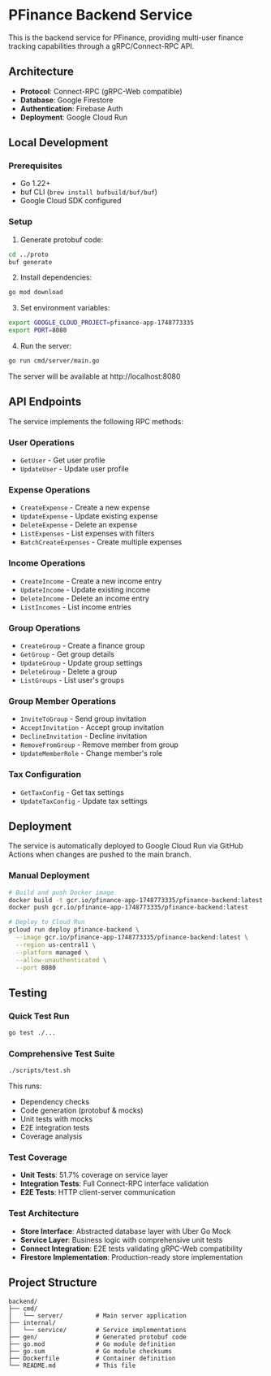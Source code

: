 # PFinance Backend Service

This is the backend service for PFinance, providing multi-user finance tracking capabilities through a gRPC/Connect-RPC API.

## Architecture

- **Protocol**: Connect-RPC (gRPC-Web compatible)
- **Database**: Google Firestore
- **Authentication**: Firebase Auth
- **Deployment**: Google Cloud Run

## Local Development

### Prerequisites
- Go 1.22+
- buf CLI (`brew install bufbuild/buf/buf`)
- Google Cloud SDK configured

### Setup

1. Generate protobuf code:
```bash
cd ../proto
buf generate
```

2. Install dependencies:
```bash
go mod download
```

3. Set environment variables:
```bash
export GOOGLE_CLOUD_PROJECT=pfinance-app-1748773335
export PORT=8080
```

4. Run the server:
```bash
go run cmd/server/main.go
```

The server will be available at http://localhost:8080

## API Endpoints

The service implements the following RPC methods:

### User Operations
- `GetUser` - Get user profile
- `UpdateUser` - Update user profile

### Expense Operations
- `CreateExpense` - Create a new expense
- `UpdateExpense` - Update existing expense
- `DeleteExpense` - Delete an expense
- `ListExpenses` - List expenses with filters
- `BatchCreateExpenses` - Create multiple expenses

### Income Operations
- `CreateIncome` - Create a new income entry
- `UpdateIncome` - Update existing income
- `DeleteIncome` - Delete an income entry
- `ListIncomes` - List income entries

### Group Operations
- `CreateGroup` - Create a finance group
- `GetGroup` - Get group details
- `UpdateGroup` - Update group settings
- `DeleteGroup` - Delete a group
- `ListGroups` - List user's groups

### Group Member Operations
- `InviteToGroup` - Send group invitation
- `AcceptInvitation` - Accept group invitation
- `DeclineInvitation` - Decline invitation
- `RemoveFromGroup` - Remove member from group
- `UpdateMemberRole` - Change member's role

### Tax Configuration
- `GetTaxConfig` - Get tax settings
- `UpdateTaxConfig` - Update tax settings

## Deployment

The service is automatically deployed to Google Cloud Run via GitHub Actions when changes are pushed to the main branch.

### Manual Deployment

```bash
# Build and push Docker image
docker build -t gcr.io/pfinance-app-1748773335/pfinance-backend:latest .
docker push gcr.io/pfinance-app-1748773335/pfinance-backend:latest

# Deploy to Cloud Run
gcloud run deploy pfinance-backend \
  --image gcr.io/pfinance-app-1748773335/pfinance-backend:latest \
  --region us-central1 \
  --platform managed \
  --allow-unauthenticated \
  --port 8080
```

## Testing

### Quick Test Run
```bash
go test ./...
```

### Comprehensive Test Suite
```bash
./scripts/test.sh
```

This runs:
- Dependency checks
- Code generation (protobuf & mocks)
- Unit tests with mocks
- E2E integration tests
- Coverage analysis

### Test Coverage
- **Unit Tests**: 51.7% coverage on service layer
- **Integration Tests**: Full Connect-RPC interface validation
- **E2E Tests**: HTTP client-server communication

### Test Architecture
- **Store Interface**: Abstracted database layer with Uber Go Mock
- **Service Layer**: Business logic with comprehensive unit tests
- **Connect Integration**: E2E tests validating gRPC-Web compatibility
- **Firestore Implementation**: Production-ready store implementation

## Project Structure

```
backend/
├── cmd/
│   └── server/         # Main server application
├── internal/
│   └── service/        # Service implementations
├── gen/                # Generated protobuf code
├── go.mod              # Go module definition
├── go.sum              # Go module checksums
├── Dockerfile          # Container definition
└── README.md           # This file
```